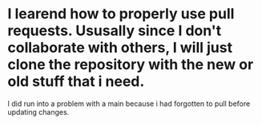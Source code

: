# I learend how to properly use pull requests. Ususally since I don't collaborate with others, I will just clone the repository with the new or old stuff that i need. 
I did run into a problem with a main because i had forgotten to pull before updating changes.
